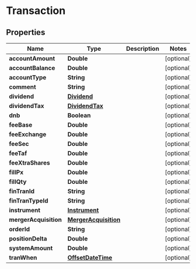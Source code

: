 
# Transaction

## Properties
Name | Type | Description | Notes
------------ | ------------- | ------------- | -------------
**accountAmount** | **Double** |  |  [optional]
**accountBalance** | **Double** |  |  [optional]
**accountType** | **String** |  |  [optional]
**comment** | **String** |  |  [optional]
**dividend** | [**Dividend**](Dividend.md) |  |  [optional]
**dividendTax** | [**DividendTax**](DividendTax.md) |  |  [optional]
**dnb** | **Boolean** |  |  [optional]
**feeBase** | **Double** |  |  [optional]
**feeExchange** | **Double** |  |  [optional]
**feeSec** | **Double** |  |  [optional]
**feeTaf** | **Double** |  |  [optional]
**feeXtraShares** | **Double** |  |  [optional]
**fillPx** | **Double** |  |  [optional]
**fillQty** | **Double** |  |  [optional]
**finTranId** | **String** |  |  [optional]
**finTranTypeId** | **String** |  |  [optional]
**instrument** | [**Instrument**](Instrument.md) |  |  [optional]
**mergerAcquisition** | [**MergerAcquisition**](MergerAcquisition.md) |  |  [optional]
**orderId** | **String** |  |  [optional]
**positionDelta** | **Double** |  |  [optional]
**systemAmount** | **Double** |  |  [optional]
**tranWhen** | [**OffsetDateTime**](OffsetDateTime.md) |  |  [optional]




